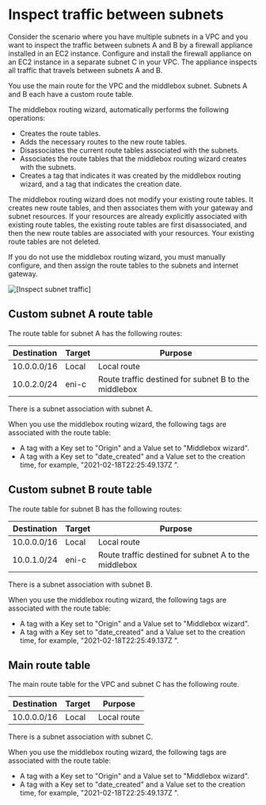 # Inspect traffic between subnets<a name="intra-vpc-route"></a>

Consider the scenario where you have multiple subnets in a VPC and you want to inspect the traffic between subnets A and B by a firewall appliance installed in an EC2 instance\. Configure and install the firewall appliance on an EC2 instance in a separate subnet C in your VPC\. The appliance inspects all traffic that travels between subnets A and B\.

You use the main route for the VPC and the middlebox subnet\. Subnets A and B each have a custom route table\. 

The middlebox routing wizard, automatically performs the following operations:
+ Creates the route tables\.
+ Adds the necessary routes to the new route tables\.
+ Disassociates the current route tables associated with the subnets\.
+ Associates the route tables that the middlebox routing wizard creates with the subnets\.
+ Creates a tag that indicates it was created by the middlebox routing wizard, and a tag that indicates the creation date\.

The middlebox routing wizard does not modify your existing route tables\. It creates new route tables, and then associates them with your gateway and subnet resources\. If your resources are already explicitly associated with existing route tables, the existing route tables are first disassociated, and then the new route tables are associated with your resources\. Your existing route tables are not deleted\.

If you do not use the middlebox routing wizard, you must manually configure, and then assign the route tables to the subnets and internet gateway\.

 

![\[Inspect subnet traffic\]](http://docs.aws.amazon.com/vpc/latest/userguide/images/middlebox-intra-vpc.png)

## Custom subnet A route table<a name="subneta-route-table-table"></a>

The route table for subnet A has the following routes:


| Destination | Target | Purpose | 
| --- | --- | --- | 
| 10\.0\.0\.0/16 | Local | Local route | 
| 10\.0\.2\.0/24 | eni\-c | Route traffic destined for subnet B to the middlebox | 

There is a subnet association with subnet A\. 

When you use the middlebox routing wizard, the following tags are associated with the route table:
+ A tag with a Key set to "Origin" and a Value set to "Middlebox wizard"\.
+ A tag with a Key set to "date\_created" and a Value set to the creation time, for example, "2021\-02\-18T22:25:49\.137Z "\.

## Custom subnet B route table<a name="subnetb-route-table-table"></a>

The route table for subnet B has the following routes:


| Destination | Target | Purpose | 
| --- | --- | --- | 
| 10\.0\.0\.0/16 | Local | Local route | 
| 10\.0\.1\.0/24 | eni\-c | Route traffic destined for subnet A to the middlebox | 

There is a subnet association with subnet B\. 

When you use the middlebox routing wizard, the following tags are associated with the route table:
+ A tag with a Key set to "Origin" and a Value set to "Middlebox wizard"\.
+ A tag with a Key set to "date\_created" and a Value set to the creation time, for example, "2021\-02\-18T22:25:49\.137Z "\.

## Main route table<a name="main-route-table"></a>

The main route table for the VPC and subnet C has the following route\.


| Destination | Target | Purpose | 
| --- | --- | --- | 
| 10\.0\.0\.0/16 | Local | Local route  | 

There is a subnet association with subnet C\. 

When you use the middlebox routing wizard, the following tags are associated with the route table:
+ A tag with a Key set to "Origin" and a Value set to "Middlebox wizard"\.
+ A tag with a Key set to "date\_created" and a Value set to the creation time, for example, "2021\-02\-18T22:25:49\.137Z "\.